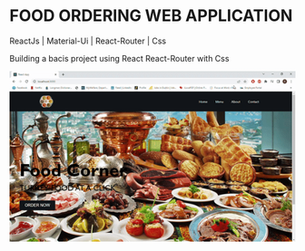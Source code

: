<h1>FOOD ORDERING WEB APPLICATION </h1>
<p> ReactJs | Material-Ui | React-Router  | Css <p> 
<p>Building a bacis project using React React-Router with Css<p>
<img src= "./src/assets/order.gif" />
